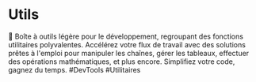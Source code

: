# Utils
🚀 Boîte à outils légère pour le développement, regroupant des fonctions utilitaires polyvalentes. Accélérez votre flux de travail avec des solutions prêtes à l'emploi pour manipuler les chaînes, gérer les tableaux, effectuer des opérations mathématiques, et plus encore. Simplifiez votre code, gagnez du temps. #DevTools #Utilitaires
